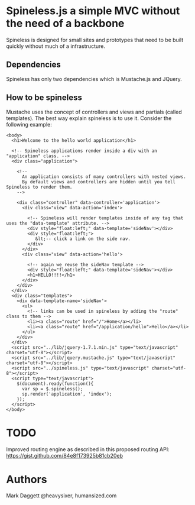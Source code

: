 Spineless.js a simple MVC without the need of a backbone
=========

Spineless is designed for small sites and prototypes that need to be built quickly without much of a infrastructure. 

Dependencies
------------
Spineless has only two dependencies which is Mustache.js and JQuery.

How to be spineless
-------------------

Mustache uses the concept of controllers and views and partials (called templates). The best way explain spineless is to use it. Consider the following example:

    <body>
      <h1>Welcome to the hello world application</h1>

      <!-- Spineless applications render inside a div with an "application" class. -->
      <div class="application">

        <!-- 
          An application consists of many controllers with nested views.
          By default views and controllers are hidden until you tell Spineless to render them.
        -->

        <div class="controller" data-controller='application'>
          <div class="view" data-action='index'>

            <!-- Spineless will render templates inside of any tag that uses the "data-template" attribute. -->
            <div style="float:left;" data-template='sideNav'></div>
            <div style="float:left;">
               &lt;-- click a link on the side nav.
            </div>
          </div>
          <div class="view" data-action='hello'>

            <!-- again we reuse the sideNav template -->
            <div style="float:left;" data-template='sideNav'></div>
            <h1>HELLO!!!!</h1>
          </div>
        </div>
      </div>
      <div class="templates">
        <div data-template-name='sideNav'>
          <ul>
            <!-- links can be used in spineless by adding the "route" class to them -->
            <li><a class="route" href="/">Home</a></li>
            <li><a class="route" href="/application/hello">Hello</a></li>
          </ul>
        </div>
      </div>
      <script src="../lib/jquery-1.7.1.min.js" type="text/javascript" charset="utf-8"></script>
      <script src="../lib/jquery.mustache.js" type="text/javascript" charset="utf-8"></script>
      <script src="../spineless.js" type="text/javascript" charset="utf-8"></script>
      <script type="text/javascript">
        $(document).ready(function(){
          var sp = $.spineless();
          sp.render('application', 'index');
        });
      </script>
    </body>


TODO
====
Improved routing engine as described in this proposed routing API:
https://gist.github.com/84e8f173925b81cb20eb

Authors
=======

Mark Daggett @heavysixer, humansized.com
